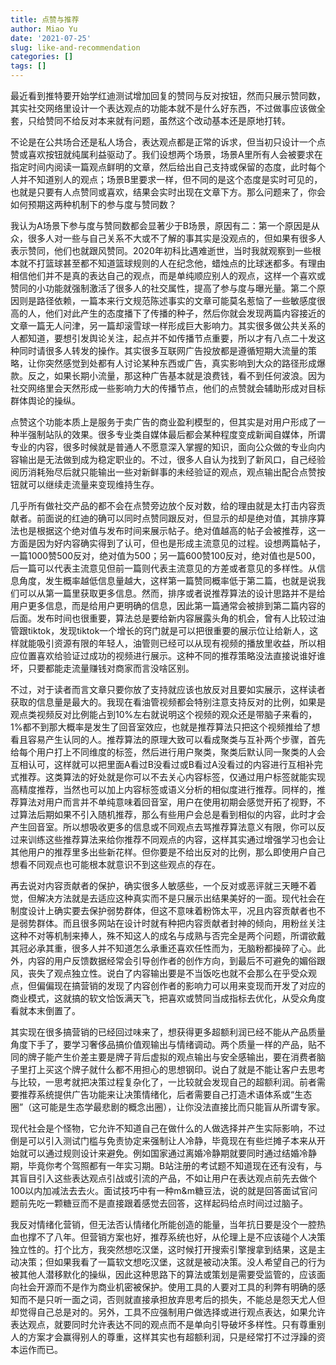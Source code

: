 ```yaml
---
title: 点赞与推荐
author: Miao Yu
date: '2021-07-25'
slug: like-and-recommendation
categories: []
tags: []
---
```


最近看到推特要开始学红迪测试增加回复的赞同与反对按钮，然而只展示赞同数，其实社交网络里设计一个表达观点的功能本就不是什么好东西，不过做事应该做全套，只给赞同不给反对本来就有问题，虽然这个改动基本还是原地打转。

不论是在公共场合还是私人场合，表达观点都是正常的诉求，但当初只设计一个点赞或喜欢按钮就纯属利益驱动了。我们设想两个场景，场景A里所有人会被要求在指定时间内阅读一篇观点鲜明的文章，然后给出自己支持或保留的态度，此时每个人并不知道别人的观点；场景B里要求一样，但不同的是这个态度是实时可见的，也就是只要有人点赞同或喜欢，结果会实时出现在文章下方。那么问题来了，你会如何预期这两种机制下的参与度与赞同数？

我认为A场景下参与度与赞同数都会显著少于B场景，原因有二：第一个原因是从众，很多人对一些与自己关系不大或不了解的事其实是没观点的，但如果有很多人表示赞同，他们也就跟风赞同。2020年初科比遇难逝世，当时我就观察到一些根本就不打篮球甚至都不知道篮球规则的人在纪念他，蜡烛点的比球迷都多。有理由相信他们并不是真的表达自己的观点，而是单纯顺应别人的观点，这样一个喜欢或赞同的小功能就强制激活了很多人的社交属性，提高了参与度与曝光量。第二个原因则是路径依赖，一篇本来行文规范陈述事实的文章可能莫名惹恼了一些敏感度很高的人，他们对此产生的态度播下了传播的种子，然后你就会发现两篇内容接近的文章一篇无人问津，另一篇却滚雪球一样形成巨大影响力。其实很多做公共关系的人都知道，要想引发舆论关注，起点并不如传播节点重要，所以才有八点二十发这种同时请很多人转发的操作。其实很多互联网广告投放都是遵循短期大流量的策略，让你突然感觉到处都有人讨论某种东西或广告，真实影响到大众的路径形成爆款。反之，如果长期小流量，那这种广告基本就是浪费钱，看不到任何波浪。因为社交网络里会天然形成一些影响力大的传播节点，他们的点赞就会辅助形成对目标群体舆论的操纵。

点赞这个功能本质上是服务于卖广告的商业盈利模型的，但其实是对用户形成了一种半强制站队的效果。很多专业类自媒体最后都会某种程度变成新闻自媒体，所谓专业的内容，很多时候就是普通人不愿意深入掌握的知识，面向公众做的专业向内容输出是无法做到成为稳定职业的。不过，很多人自认为找到了新风口，自己经验阅历消耗殆尽后就只能输出一些对新鲜事的未经验证的观点，观点输出配合点赞按钮就可以继续走流量来变现维持生存。

几乎所有做社交产品的都不会在点赞旁边放个反对数，给的理由就是太打击内容贡献者。前面说的红迪的确可以同时点赞同跟反对，但显示的却是绝对值，其排序算法也是根据这个绝对值与发布时间来展示帖子。绝对值越高的帖子会被推荐，这一方面是因为好内容确实得到了认可，但也是形成主流意见的过程。设想两篇帖子，一篇1000赞500反对，绝对值为500；另一篇600赞100反对，绝对值也是500，后一篇可以代表主流意见但前一篇则代表主流意见的方差或者意见的多样性。从信息角度，发生概率越低信息量越大，这样第一篇赞同概率低于第二篇，也就是说我们可以从第一篇里获取更多信息。然而，排序或者说推荐算法的设计思路并不是给用户更多信息，而是给用户更明确的信息，因此第一篇通常会被排到第二篇内容的后面。发布时间也很重要，算法总是要给新内容展露头角的机会，曾有人比较过油管跟tiktok，发现tiktok一个增长的窍门就是可以把很重要的展示位让给新人，这样就能吸引资源有限的年轻人，油管则已经可以从现有视频的播放里收益，所以相应位置喜欢给验证过成功的视频进行展示。这种不同的推荐策略没法直接说谁好谁坏，只要都能走流量赚钱对商家而言没啥区别。

不过，对于读者而言文章只要你放了支持就应该也放反对且要如实展示，这样读者获取的信息量是最大的。我现在看油管视频都会特别注意支持反对的比例，如果是观点类视频反对比例能占到10%左右就说明这个视频的观众还是带脑子来看的，1%都不到那大概率是发生了回音室效应，也就是推荐算法只把这个视频推给了想看且容易产生认同的人。推荐算法的原理大致可以看成聚类与互补两个步骤，首先给每个用户打上不同维度的标签，然后进行用户聚类，聚类后默认同一聚类的人会互相认可，这样就可以把里面A看过B没看过或B看过A没看过的内容进行互相补完式推荐。这类算法的好处就是你可以不去关心内容标签，仅通过用户标签就能实现高精度推荐，当然也可以加上内容标签或语义分析的相似度进行推荐。同样的，推荐算法对用户而言并不单纯意味着回音室，用户在使用初期会感觉开拓了视野，不过算法后期如果不引入随机推荐，那么有些用户会总是看到相似的内容，此时才会产生回音室。所以想吸收更多的信息或不同观点去骂推荐算法意义有限，你可以反过来训练这些推荐算法来给你推荐不同观点的内容，这样其实通过增强学习也会让其他用户的推荐里多出些新花样。但你要是不给出反对的比例，那么即使用户自己想看不同观点也可能根本就意识不到这些观点的存在。

再去说对内容贡献者的保护，确实很多人敏感些，一个反对或恶评就三天睡不着觉，但解决方法就是去适应这种真实而不是只展示出结果美好的一面。现代社会在制度设计上确实要去保护弱势群体，但这不意味着粉饰太平，况且内容贡献者也不是弱势群体。而且很多网站在设计时就有种把内容贡献者封神的倾向，用粉丝关注这种不对等机制来捧人，殊不知这人的成名与成熟与否完全是两个问题，所谓欲戴其冠必承其重，很多人并不知道怎么承重还喜欢任性而为，无脑粉都操碎了心。此外，内容的用户反馈数据经常会引导创作者的创作方向，到最后不可避免的媚俗跟风，丧失了观点独立性。说白了内容输出要是不当饭吃也就不会那么在乎受众观点，但偏偏现在搞营销的发现了内容创作者的影响力可以用来变现而开发了对应的商业模式，这就搞的软文恰饭满天飞，把喜欢或赞同当成指标去优化，从受众角度看就本末倒置了。

其实现在很多搞营销的已经回过味来了，想获得更多超额利润已经不能从产品质量角度下手了，要学习奢侈品搞价值观输出与情绪调动。两个质量一样的产品，贴不同的牌子能产生价差主要是牌子背后虚拟的观点输出与安全感输出，要在消费者脑子里打上买这个牌子就什么都不用担心的思想钢印。说白了就是不能让客户去思考与比较，一思考就把决策过程复杂化了，一比较就会发现自己的超额利润。前者需要推荐系统提供广告功能来让决策情绪化，后者需要自己打造术语体系或“生态圈”（这可能是生态学最悲剧的概念出圈），让你没法直接比而只能盲从所谓专家。

现代社会是个怪物，它允许不知道自己在做什么的人做选择并产生实际影响，不过倒是可以引入测试门槛与免责协定来强制让人冷静，毕竟现在有些烂摊子本来从开始就可以通过规则设计来避免。例如国家通过离婚冷静期就要同时通过结婚冷静期，毕竟你考个驾照都有一年实习期。B站注册的考试题不知道现在还有没有，与其盲目引入这些表达观点引战或引流的产品，不如让用户在表达观点前先去做个100以内加减法去去火。面试技巧中有一种m&m糖豆法，说的就是回答面试官问题前先吃一颗糖豆而不是直接跟着感觉去回答，这样起码给点时间过过脑子。

我反对情绪化营销，但无法否认情绪化所能创造的能量，当年抗日要是没个一腔热血也撑不了八年。但营销方案也好，推荐系统也好，从伦理上是不应该碰个人决策独立性的。打个比方，我突然想吃汉堡，这时候打开搜索引擎搜拿到结果，这是主动决策；但如果我看了一篇软文想吃汉堡，这就是被动决策。没人希望自己的行为被其他人潜移默化的操纵，因此这种思路下的算法或策划是需要受监管的，应该面向社会开源而不是作为商业机密被保护。使用工具的人要对工具的利弊有明确的感知而不是只听一面之词，否则就直接承担放弃思考后的损失，不能总是怨天尤人但却觉得自己总是对的。另外，工具不应强制用户做选择或进行观点表达，如果允许表达观点，就要同时允许表达不同的观点而不是单向引导破坏多样性。只有尊重别人的方案才会赢得别人的尊重，这样其实也有超额利润，只是经常打不过浮躁的资本运作而已。
